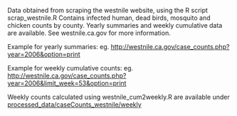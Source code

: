 Data obtained from scraping the westnile website, using the R script scrap_westnile.R
Contains infected human, dead birds, mosquito and chicken counts by county.
Yearly summaries and weekly cumulative data are available.
See westnile.ca.gov for more information.

Example for yearly summaries:
eg. http://westnile.ca.gov/case_counts.php?year=2006&option=print

Example for weekly cumulative counts:
eg. http://westnile.ca.gov/case_counts.php?year=2006&limit_week=53&option=print

Weekly counts calculated using westnile_cum2weekly.R are available under [processed_data/caseCounts_westnile/weekly](processed_data/caseCounts_westnile/weekly)
